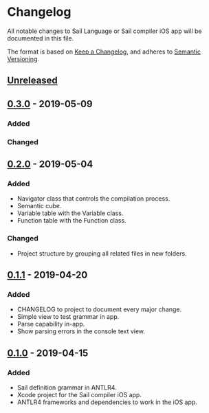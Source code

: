 # Changelog
All notable changes to Sail Language or Sail compiler iOS app will be documented in this file.

The format is based on [Keep a Changelog](https://keepachangelog.com/),
and adheres to [Semantic Versioning](https://semver.org/spec/v2.0.0.html).

## [Unreleased]

## [0.3.0] - 2019-05-09
### Added

### Changed

## [0.2.0] - 2019-05-04
### Added
- Navigator class that controls the compilation process.
- Semantic cube.
- Variable table with the Variable class.
- Function table with the Function class.

### Changed
- Project structure by grouping all related files in new folders.

## [0.1.1] - 2019-04-20
### Added
- CHANGELOG to project to document every major change.
- Simple view to test grammar in app.
- Parse capability in-app.
- Show parsing errors in the console text view.

## [0.1.0] - 2019-04-15
### Added
- Sail definition grammar in ANTLR4.
- Xcode project for the Sail compiler iOS app.
- ANTLR4 frameworks and dependencies to work in the iOS app.

[Unreleased]: https://github.com/geraosio/Sail/compare/v0.3.0...HEAD
[0.3.0]: https://github.com/geraosio/Sail/compare/v0.2.0...v0.3.0
[0.2.0]: https://github.com/geraosio/Sail/compare/v0.1.1...v0.2.0
[0.1.1]: https://github.com/geraosio/Sail/compare/v0.1.0...v0.1.1
[0.1.0]: https://github.com/geraosio/Sail/releases/tag/v0.1.0
